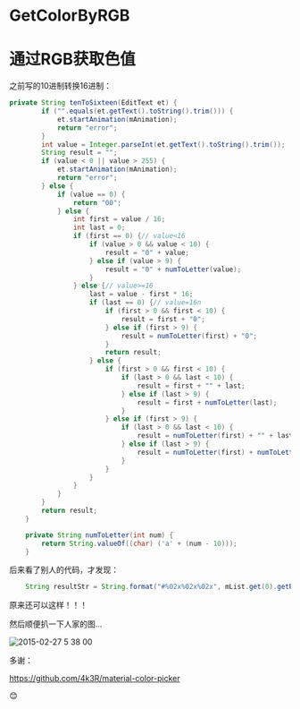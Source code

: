 # GetColorByRGB

通过RGB获取色值
===

之前写的10进制转换16进制：

```java
private String tenToSixteen(EditText et) {
		if ("".equals(et.getText().toString().trim())) {
			et.startAnimation(mAnimation);
			return "error";
		}
		int value = Integer.parseInt(et.getText().toString().trim());
		String result = "";
		if (value < 0 || value > 255) {
			et.startAnimation(mAnimation);
			return "error";
		} else {
			if (value == 0) {
				return "00";
			} else {
				int first = value / 16;
				int last = 0;
				if (first == 0) {// value<16
					if (value > 0 && value < 10) {
						result = "0" + value;
					} else if (value > 9) {
						result = "0" + numToLetter(value);
					}
				} else {// value>=16
					last = value - first * 16;
					if (last == 0) {// value=16n
						if (first > 0 && first < 10) {
							result = first + "0";
						} else if (first > 9) {
							result = numToLetter(first) + "0";
						}
						return result;
					} else {
						if (first > 0 && first < 10) {
							if (last > 0 && last < 10) {
								result = first + "" + last;
							} else if (last > 9) {
								result = first + numToLetter(last);
							}
						} else if (first > 9) {
							if (last > 0 && last < 10) {
								result = numToLetter(first) + "" + last;
							} else if (last > 9) {
								result = numToLetter(first) + numToLetter(last);
							}
						}
					}
				}
			}
		}
		return result;
	}

	private String numToLetter(int num) {
		return String.valueOf((char) ('a' + (num - 10)));
	}
```

后来看了别人的代码，才发现：
	
```java
	String resultStr = String.format("#%02x%02x%02x", mList.get(0).getProgress(), mList.get(1).getProgress(),          mList.get(2).getProgress());
```

原来还可以这样！！！
	
然后顺便扒一下人家的图...

![2015-02-27 5 38 00](https://cloud.githubusercontent.com/assets/8185812/6425561/95585b84-bf69-11e4-92b6-6e3f0469ab10.png)
	
多谢：
	
https://github.com/4k3R/material-color-picker
	
:blush:


	   
        

